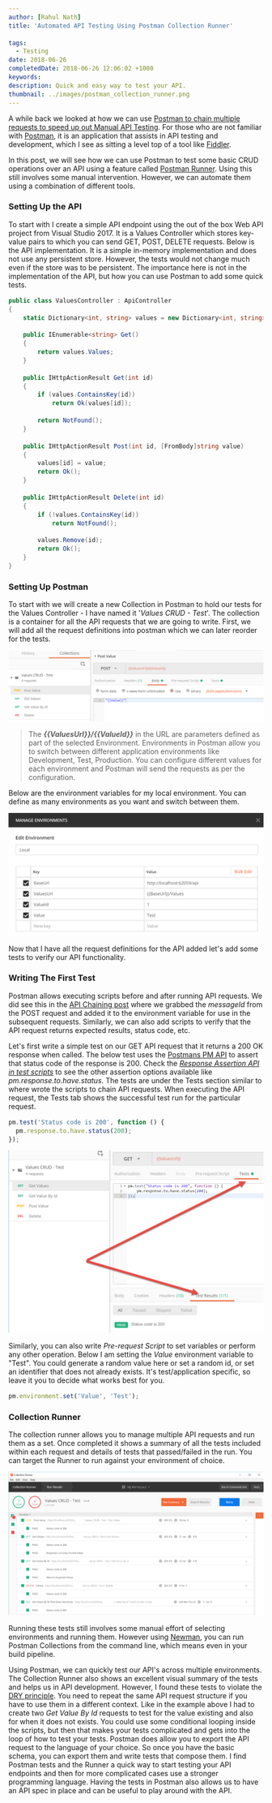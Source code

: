 ```yaml
---
author: [Rahul Nath]
title: 'Automated API Testing Using Postman Collection Runner'
  
tags:
  - Testing
date: 2018-06-26
completedDate: 2018-06-26 12:06:02 +1000
keywords:
description: Quick and easy way to test your API.
thumbnail: ../images/postman_collection_runner.png
---
```


A while back we looked at how we can use [Postman to chain multiple requests to speed up out Manual API Testing](https://rahulpnath.com/blog/postman-chaining-requests-to-speed-up-manual-api-tests/). For those who are not familiar with [Postman](https://www.getpostman.com/), it is an application that assists in API testing and development, which I see as sitting a level top of a tool like [Fiddler](https://rahulpnath.com/blog/fiddler-free-web-debugging-proxy/).

In this post, we will see how we can use Postman to test some basic CRUD operations over an API using a feature called [Postman Runner](http://blog.getpostman.com/2016/11/22/postmans-new-collection-runner/). Using this still involves some manual intervention. However, we can automate them using a combination of different tools.

### Setting Up the API

To start with I create a simple API endpoint using the out of the box Web API project from Visual Studio 2017. It is a Values Controller which stores key-value pairs to which you can send GET, POST, DELETE requests. Below is the API implementation. It is a simple in-memory implementation and does not use any persistent store. However, the tests would not change much even if the store was to be persistent. The importance here is not in the implementation of the API, but how you can use Postman to add some quick tests.

```csharp
public class ValuesController : ApiController
{
    static Dictionary<int, string> values = new Dictionary<int, string>();

    public IEnumerable<string> Get()
    {
        return values.Values;
    }

    public IHttpActionResult Get(int id)
    {
        if (values.ContainsKey(id))
            return Ok(values[id]);

        return NotFound();
    }

    public IHttpActionResult Post(int id, [FromBody]string value)
    {
        values[id] = value;
        return Ok();
    }

    public IHttpActionResult Delete(int id)
    {
        if (!values.ContainsKey(id))
            return NotFound();

        values.Remove(id);
        return Ok();
    }
}
```

### Setting Up Postman

To start with we will create a new Collection in Postman to hold our tests for the Values Controller - I have named it '_Values CRUD - Test_'. The collection is a container for all the API requests that we are going to write. First, we will add all the request definitions into postman which we can later reorder for the tests.

<img src="../images/postman_request.png" alt="Postman Request" class="center" />

> The _**{{ValuesUrl}}/{{ValueId}}**_ in the URL are parameters defined as part of the selected Environment. Environments in Postman allow you to switch between different application environments like Development, Test, Production. You can configure different values for each environment and Postman will send the requests as per the configuration.

Below are the environment variables for my local environment. You can define as many environments as you want and switch between them.

<img src="../images/postman_environment.png" alt="Postman Environment" class="center" />

Now that I have all the request definitions for the API added let's add some tests to verify our API functionality.

### Writing The First Test

Postman allows executing scripts before and after running API requests. We did see this in the [API Chaining post](https://rahulpnath.com/blog/postman-chaining-requests-to-speed-up-manual-api-tests/) where we grabbed the _messageId_ from the POST request and added it to the environment variable for use in the subsequent requests. Similarly, we can also add scripts to verify that the API request returns expected results, status code, etc.

Let's first write a simple test on our GET API request that it returns a 200 OK response when called. The below test uses the [Postmans PM API](https://www.getpostman.com/docs/v6/postman/scripts/postman_sandbox_api_reference) to assert that status code of the response is 200. Check the _[Response Assertion API in test scripts](https://www.getpostman.com/docs/v6/postman/scripts/postman_sandbox_api_reference#response-assertion-api-in-test-scripts)_ to see the other assertion options available like _pm.response.to.have.status_. The tests are under the Tests section similar to where wrote the scripts to chain API requests. When executing the API request, the Tests tab shows the successful test run for the particular request.

```javascript
pm.test('Status code is 200', function () {
  pm.response.to.have.status(200);
});
```

<img src="../images/postman_tests.png" alt="Postman Tests" class="center" />

Similarly, you can also write _Pre-request Script_ to set variables or perform any other operation. Below I am setting the _Value_ environment variable to "Test". You could generate a random value here or set a random id, or set an identifier that does not already exists. It's test/application specific, so leave it you to decide what works best for you.

```javascript
pm.environment.set('Value', 'Test');
```

### Collection Runner

The collection runner allows you to manage multiple API requests and run them as a set. Once completed it shows a summary of all the tests included within each request and details of tests that passed/failed in the run. You can target the Runner to run against your environment of choice.

<img src="../images/postman_collection_runner.png" alt="Postman Collection Runner" class="center" />

Running these tests still involves some manual effort of selecting environments and running them. However using [Newman](https://www.npmjs.com/package/newman), you can run Postman Collections from the command line, which means even in your build pipeline.

Using Postman, we can quickly test our API's across multiple environments. The Collection Runner also shows an excellent visual summary of the tests and helps us in API development. However, I found these tests to violate the [DRY principle](https://en.wikipedia.org/wiki/Don%27t_repeat_yourself). You need to repeat the same API request structure if you have to use them in a different context. Like in the example above I had to create two _Get Value By Id_ requests to test for the value existing and also for when it does not exists. You could use some conditional looping inside the scripts, but then that makes your tests complicated and gets into the loop of how to test your tests. Postman does allow you to export the API request to the language of your choice. So once you have the basic schema, you can export them and write tests that compose them. I find Postman tests and the Runner a quick way to start testing your API endpoints and then for more complicated cases use a stronger programming language. Having the tests in Postman also allows us to have an API spec in place and can be useful to play around with the API.
